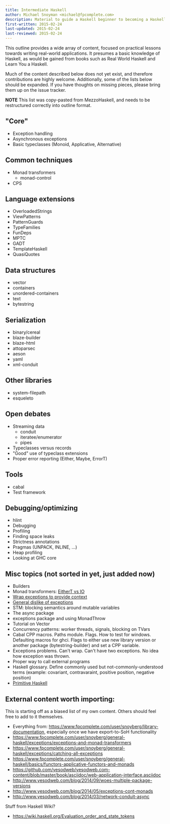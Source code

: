```yaml
---
title: Intermediate Haskell
author: Michael Snoyman <michael@fpcomplete.com>
description: Material to guide a Haskell beginner to becoming a Haskell expert
first-written: 2015-02-24
last-updated: 2015-02-24
last-reviewed: 2015-02-24
---
```


This outline provides a wide array of content, focused on practical lessons
towards writing real-world applications. It presumes a basic knowledge of
Haskell, as would be gained from books such as Real World Haskell and Learn You
a Haskell.

Much of the content described below does not yet exist, and therefore
contributions are highly welcome. Additionally, some of the lists below should
be expanded. If you have thoughts on missing pieces, please bring them up on
the issue tracker.

__NOTE__ This list was copy-pasted from MezzoHaskell, and needs to be
restructured correctly into outline format.

## "Core"

* Exception handling
* Asynchronous exceptions
* Basic typeclasses (Monoid, Applicative, Alternative)

## Common techniques

* Monad transformers
    * monad-control
* CPS

## Language extensions

* OverloadedStrings
* ViewPatterns
* PatternGuards
* TypeFamilies
* FunDeps
* MPTC
* GADT
* TemplateHaskell
* QuasiQuotes

## Data structures

* vector
* containers
* unordered-containers
* text
* bytestring

## Serialization

* binary/cereal
* blaze-builder
* blaze-html
* attoparsec
* aeson
* yaml
* xml-conduit

## Other libraries

* system-filepath
* esqueleto

## Open debates

* Streaming data
    * conduit
    * iteratee/enumerator
    * pipes
* Typeclasses versus records
* "Good" use of typeclass extensions
* Proper error reporting (Either, Maybe, ErrorT)

## Tools

* cabal
* Test framework

## Debugging/optimizing

* hlint
* Debugging
* Profiling
* Finding space leaks
* Strictness annotations
* Pragmas (UNPACK, INLINE, ...)
* Heap profiling
* Looking at GHC core

## Misc topics (not sorted in yet, just added now)

* Builders
* Monad transformers: [EitherT vs IO](http://stackoverflow.com/questions/25752900/exceptions-and-monad-transformers/25753497#25753497)
* [Wrap exceptions to provide context](http://stackoverflow.com/questions/27346380/how-to-wrap-exceptions-to-provide-context)
* [General dislike of exceptions](http://www.reddit.com/r/haskell/comments/2ety9f/new_blog_post_dealing_with_asynchronous/ck3fkbp)
* STM: blocking semantics around mutable variables
* The async package
* exceptions package and using MonadThrow
* Tutorial on Vector
* Concurrency patterns: worker threads, signals, blocking on TVars
* Cabal CPP macros. Paths module. Flags. How to test for windows. Defaulting macros for ghci. Flags to either use new library version or another package (bytestring-builder) and set a CPP variable.
* Exceptions problems. Can't wrap. Can't have two exceptions. No idea how exception was thrown.
* Proper way to call external programs
* Haskell glossary. Define commonly used but not-commonly-understood terms (example: covariant, contravaraint, positive position, negative position)
* [Primitive Haskell](../content/primitive-haskell.md)

## External content worth importing:

This is starting off as a biased list of my own content. Others should feel free to add to it themselves.

* Everything from: https://www.fpcomplete.com/user/snoyberg/library-documentation, especially once we have export-to-SoH functionality
* https://www.fpcomplete.com/user/snoyberg/general-haskell/exceptions/exceptions-and-monad-transformers
* https://www.fpcomplete.com/user/snoyberg/general-haskell/exceptions/catching-all-exceptions
* https://www.fpcomplete.com/user/snoyberg/general-haskell/basics/functors-applicative-functors-and-monads
* https://github.com/yesodweb/yesodweb.com-content/blob/master/book/asciidoc/web-application-interface.asciidoc
* http://www.yesodweb.com/blog/2014/09/woes-multiple-package-versions
* http://www.yesodweb.com/blog/2014/05/exceptions-cont-monads
* http://www.yesodweb.com/blog/2014/03/network-conduit-async

Stuff from Haskell Wiki?

* https://wiki.haskell.org/Evaluation_order_and_state_tokens

